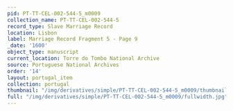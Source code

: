 ```yaml
---
pid: PT-TT-CEL-002-544-5_m0009
collection_name: PT-TT-CEL-002-544-5
record_type: Slave Marriage Record
location: Lisbon
label: Marriage Record Fragment 5 - Page 9
_date: '1600'
object_type: manuscript
current_location: Torre do Tombo National Archive
source: Portuguese National Archives
order: '14'
layout: portugal_item
collection: portugal
thumbnail: "/img/derivatives/simple/PT-TT-CEL-002-544-5_m0009/thumbnail.jpg"
full: "/img/derivatives/simple/PT-TT-CEL-002-544-5_m0009/fullwidth.jpg"
---
```

